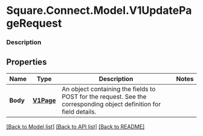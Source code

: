 # Square.Connect.Model.V1UpdatePageRequest

### Description



## Properties

Name | Type | Description | Notes
------------ | ------------- | ------------- | -------------
**Body** | [**V1Page**](V1Page.md) | An object containing the fields to POST for the request.  See the corresponding object definition for field details. | 



[[Back to Model list]](../README.md#documentation-for-models) [[Back to API list]](../README.md#documentation-for-api-endpoints) [[Back to README]](../README.md)

